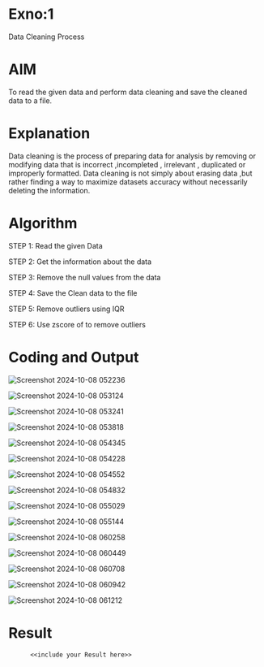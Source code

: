 # Exno:1
Data Cleaning Process


# AIM
To read the given data and perform data cleaning and save the cleaned data to a file.

# Explanation
Data cleaning is the process of preparing data for analysis by removing or modifying data that is incorrect ,incompleted , irrelevant , duplicated or improperly formatted. Data cleaning is not simply about erasing data ,but rather finding a way to maximize datasets accuracy without necessarily deleting the information.

# Algorithm
STEP 1: Read the given Data

STEP 2: Get the information about the data

STEP 3: Remove the null values from the data

STEP 4: Save the Clean data to the file

STEP 5: Remove outliers using IQR

STEP 6: Use zscore of to remove outliers

# Coding and Output

![Screenshot 2024-10-08 052236](https://github.com/user-attachments/assets/bdf863ed-1d6a-40ce-b15d-f79c2fb15525)

![Screenshot 2024-10-08 053124](https://github.com/user-attachments/assets/057d0a5b-16d2-4558-b388-20a1a1cd02cd)

![Screenshot 2024-10-08 053241](https://github.com/user-attachments/assets/7ddec404-e9c9-4dd2-8379-f4e759d6fec5)

![Screenshot 2024-10-08 053818](https://github.com/user-attachments/assets/6b69be60-8c1e-4c32-b53a-c4d6a97e4b3d)

![Screenshot 2024-10-08 054345](https://github.com/user-attachments/assets/8a777dde-8b81-4331-a3af-00859d7305e7)

![Screenshot 2024-10-08 054228](https://github.com/user-attachments/assets/69ceaab1-f84c-4cd2-a49c-35c80c70429c)

![Screenshot 2024-10-08 054552](https://github.com/user-attachments/assets/cc946524-69e9-4aa3-9932-8333ceca5281)

![Screenshot 2024-10-08 054832](https://github.com/user-attachments/assets/1072e0ff-1dff-42ca-8b69-6379ffedf3bc)

![Screenshot 2024-10-08 055029](https://github.com/user-attachments/assets/c673cef0-461b-4648-b92b-de0aab577dfa)

![Screenshot 2024-10-08 055144](https://github.com/user-attachments/assets/4a739fd7-1a4b-4baa-a685-57a0d09bed53)

![Screenshot 2024-10-08 060258](https://github.com/user-attachments/assets/b7ad15e3-1656-42cb-8066-698c521e20a5)

![Screenshot 2024-10-08 060449](https://github.com/user-attachments/assets/064cdde5-f25f-4722-a7cc-85c6b0aeb889)

![Screenshot 2024-10-08 060708](https://github.com/user-attachments/assets/2339f7d0-9a79-4ded-b3c1-d95d01389ab0)

![Screenshot 2024-10-08 060942](https://github.com/user-attachments/assets/6e621b4f-caa4-4d04-bed2-d2780becbbdf)

![Screenshot 2024-10-08 061212](https://github.com/user-attachments/assets/b53e751d-8adb-4f7f-ace5-a936bf63abad)
















# Result
          <<include your Result here>>
